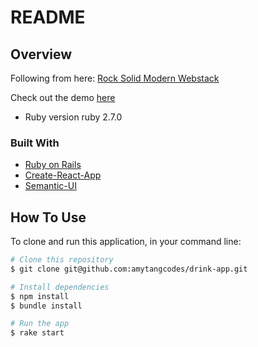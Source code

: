 # README

## Overview

Following from here: [Rock Solid Modern Webstack](https://blog.heroku.com/a-rock-solid-modern-web-stack)

Check out the demo [here](https://making-drinks.herokuapp.com)

- Ruby version
  ruby 2.7.0

### Built With

- [Ruby on Rails](https://rubyonrails.org/)
- [Create-React-App](https://github.com/facebook/create-react-app)
- [Semantic-UI](https://semantic-ui.com/)

## How To Use

To clone and run this application, in your command line:

```bash
# Clone this repository
$ git clone git@github.com:amytangcodes/drink-app.git

# Install dependencies
$ npm install
$ bundle install

# Run the app
$ rake start
```
